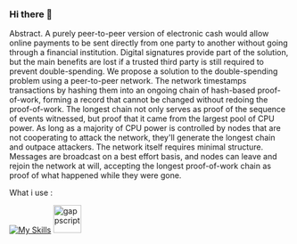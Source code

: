 ### Hi there 👋

Abstract. A purely peer-to-peer version of electronic cash would allow online payments to be sent directly from one party to another without going through a financial institution. Digital signatures provide part of the solution, but the main benefits are lost if a trusted third party is still required to prevent double-spending. We propose a solution to the double-spending problem using a peer-to-peer network. The network timestamps transactions by hashing them into an ongoing chain of hash-based proof-of-work, forming a record that cannot be changed without redoing the proof-of-work. The longest chain not only serves as proof of the sequence of events witnessed, but proof that it came from the largest pool of CPU power. As long as a majority of CPU power is controlled by nodes that are not cooperating to attack the network, they'll generate the longest chain and outpace attackers. The network itself requires minimal structure. Messages are broadcast on a best effort basis, and nodes can leave and rejoin the network at will, accepting the longest proof-of-work chain as proof of what happened while they were gone.

What i use :

[![My Skills](https://skillicons.dev/icons?i=c,java,py,neovim,notion,obsidian,latex,nix,linux,windows,docker)](https://skillicons.dev)
<a href="https://www.google.com/script/start/">
<img  src="https://upload.wikimedia.org/wikipedia/commons/2/2f/Google_Apps_Script.svg" alt="gappscript"  width="50"/>
</a>

